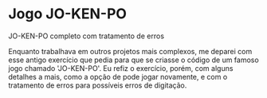 # Jogo JO-KEN-PO
 JO-KEN-PO completo com tratamento de erros

Enquanto trabalhava em outros projetos mais complexos, me deparei com esse antigo exercício que pedia para que se 
criasse o código de um famoso jogo chamado 'JO-KEN-PO'.
Eu refiz o exercício, porém, com alguns detalhes a mais, como a opção de pode jogar novamente, e com o tratamento de erros
para possíveis erros de digitação.

